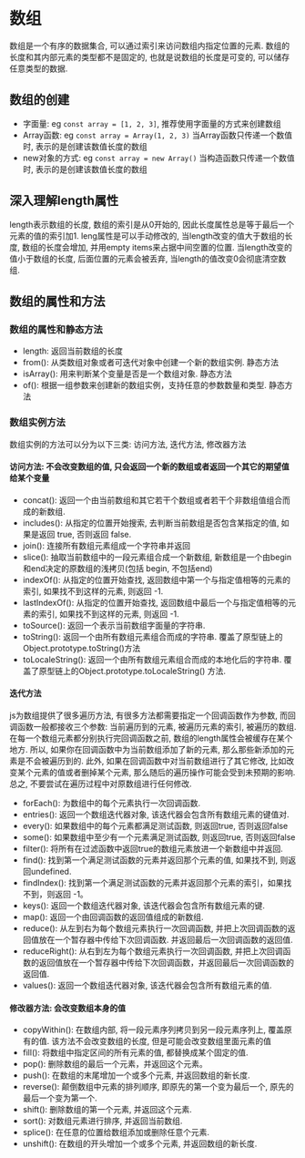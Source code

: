 # 数组

数组是一个有序的数据集合, 可以通过索引来访问数组内指定位置的元素. 数组的长度和其内部元素的类型都不是固定的, 也就是说数组的长度是可变的, 可以储存任意类型的数据. 

## 数组的创建

* 字面量: eg `const array = [1, 2, 3]`, 推荐使用字面量的方式来创建数组
* Array函数: eg `const array = Array(1, 2, 3)` 当Array函数只传递一个数值时, 表示的是创建该数值长度的数组
* new对象的方式: eg `const array = new Array()` 当构造函数只传递一个数值时, 表示的是创建该数值长度的数组

## 深入理解length属性

length表示数组的长度, 数组的索引是从0开始的, 因此长度属性总是等于最后一个元素的值的索引加1. leng属性是可以手动修改的, 当length改变的值大于数组的长度, 数组的长度会增加, 并用empty items来占据中间空置的位置. 当length改变的值小于数组的长度, 后面位置的元素会被丢弃, 当length的值改变0会彻底清空数组.

## 数组的属性和方法

### 数组的属性和静态方法
* length: 返回当前数组的长度
* from(): 从类数组对象或者可迭代对象中创建一个新的数组实例. 静态方法
* isArray(): 用来判断某个变量是否是一个数组对象.  静态方法
* of(): 根据一组参数来创建新的数组实例，支持任意的参数数量和类型. 静态方法

### 数组实例方法

数组实例的方法可以分为以下三类: 访问方法, 迭代方法, 修改器方法

#### 访问方法: 不会改变数组的值, 只会返回一个新的数组或者返回一个其它的期望值给某个变量

* concat(): 返回一个由当前数组和其它若干个数组或者若干个非数组值组合而成的新数组.
* includes(): 从指定的位置开始搜索, 去判断当前数组是否包含某指定的值, 如果是返回 true, 否则返回 false.
* join(): 连接所有数组元素组成一个字符串并返回
* slice(): 抽取当前数组中的一段元素组合成一个新数组, 新数组是一个由begin和end决定的原数组的浅拷贝(包括 begin, 不包括end)
* indexOf(): 从指定的位置开始查找, 返回数组中第一个与指定值相等的元素的索引, 如果找不到这样的元素, 则返回 -1. 
* lastIndexOf(): 从指定的位置开始查找, 返回数组中最后一个与指定值相等的元素的索引, 如果找不到这样的元素, 则返回 -1. 
* toSource(): 返回一个表示当前数组字面量的字符串.
* toString(): 返回一个由所有数组元素组合而成的字符串. 覆盖了原型链上的Object.prototype.toString()方法
* toLocaleString(): 返回一个由所有数组元素组合而成的本地化后的字符串. 覆盖了原型链上的Object.prototype.toLocaleString() 方法.

#### 迭代方法

js为数组提供了很多遍历方法, 有很多方法都需要指定一个回调函数作为参数, 而回调函数一般都接收三个参数: 当前遍历到的元素, 被遍历元素的索引, 被遍历的数组. 在每一个数组元素都分别执行完回调函数之前, 数组的length属性会被缓存在某个地方. 所以, 如果你在回调函数中为当前数组添加了新的元素, 那么那些新添加的元素是不会被遍历到的. 此外, 如果在回调函数中对当前数组进行了其它修改, 比如改变某个元素的值或者删掉某个元素, 那么随后的遍历操作可能会受到未预期的影响. 总之, 不要尝试在遍历过程中对原数组进行任何修改. 

* forEach(): 为数组中的每个元素执行一次回调函数.
* entries(): 返回一个数组迭代器对象, 该迭代器会包含所有数组元素的键值对. 
* every(): 如果数组中的每个元素都满足测试函数, 则返回true, 否则返回false
* some(): 如果数组中至少有一个元素满足测试函数, 则返回true, 否则返回false
* filter(): 将所有在过滤函数中返回true的数组元素放进一个新数组中并返回.
* find(): 找到第一个满足测试函数的元素并返回那个元素的值, 如果找不到, 则返回undefined. 
* findIndex(): 找到第一个满足测试函数的元素并返回那个元素的索引，如果找不到，则返回 -1。
* keys(): 返回一个数组迭代器对象, 该迭代器会包含所有数组元素的键. 
* map(): 返回一个由回调函数的返回值组成的新数组. 
* reduce(): 从左到右为每个数组元素执行一次回调函数, 并把上次回调函数的返回值放在一个暂存器中传给下次回调函数. 并返回最后一次回调函数的返回值. 
* reduceRight(): 从右到左为每个数组元素执行一次回调函数, 并把上次回调函数的返回值放在一个暂存器中传给下次回调函数，并返回最后一次回调函数的返回值. 
* values(): 返回一个数组迭代器对象, 该迭代器会包含所有数组元素的值.

#### 修改器方法: 会改变数组本身的值

* copyWithin(): 在数组内部, 将一段元素序列拷贝到另一段元素序列上, 覆盖原有的值. 该方法不会改变数组的长度, 但是可能会改变数组里面元素的值
* fill(): 将数组中指定区间的所有元素的值, 都替换成某个固定的值. 
* pop(): 删除数组的最后一个元素，并返回这个元素。
* push(): 在数组的末尾增加一个或多个元素, 并返回数组的新长度. 
* reverse(): 颠倒数组中元素的排列顺序, 即原先的第一个变为最后一个, 原先的最后一个变为第一个.
* shift(): 删除数组的第一个元素, 并返回这个元素.
* sort(): 对数组元素进行排序, 并返回当前数组.
* splice(): 在任意的位置给数组添加或删除任意个元素.
* unshift(): 在数组的开头增加一个或多个元素, 并返回数组的新长度.
